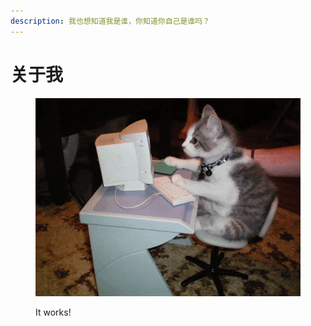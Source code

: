 ```yaml
---
description: 我也想知道我是谁，你知道你自己是谁吗？
---
```


# 关于我



<div align="left">

<figure><img src=".gitbook/assets/mao-meme.gif" alt=""><figcaption><p>It works!</p></figcaption></figure>

</div>
